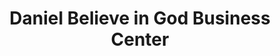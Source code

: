 ---
title: "Daniel Believe in God Business Center"
url: /ganta/daniel-believe-in-god-business-center/
shop: convenience
---